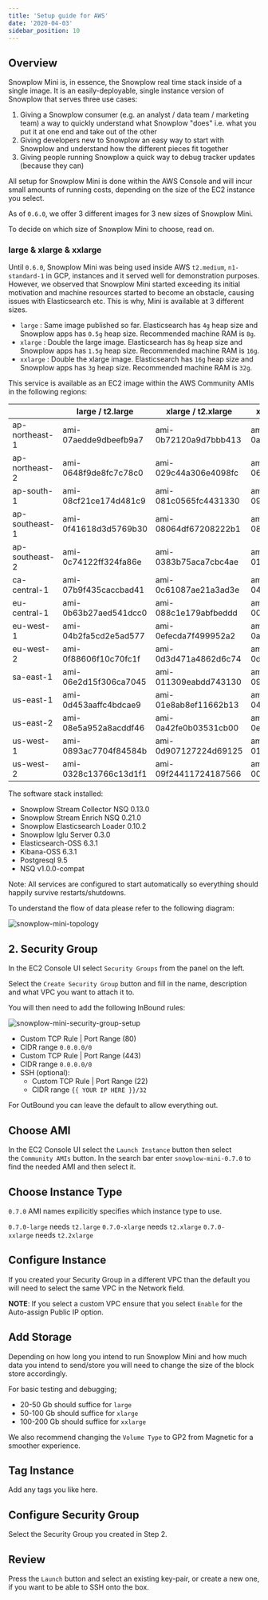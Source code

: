 ```yaml
---
title: 'Setup guide for AWS'
date: '2020-04-03'
sidebar_position: 10
---
```


## Overview

Snowplow Mini is, in essence, the Snowplow real time stack inside of a single image. It is an easily-deployable, single instance version of Snowplow that serves three use cases:

1. Giving a Snowplow consumer (e.g. an analyst / data team / marketing team) a way to quickly understand what Snowplow "does" i.e. what you put it at one end and take out of the other
2. Giving developers new to Snowplow an easy way to start with Snowplow and understand how the different pieces fit together
3. Giving people running Snowplow a quick way to debug tracker updates (because they can)

All setup for Snowplow Mini is done within the AWS Console and will incur small amounts of running costs, depending on the size of the EC2 instance you select.

As of `0.6.0`, we offer 3 different images for 3 new sizes of Snowplow Mini.

To decide on which size of Snowplow Mini to choose, read on.

### [](https://github.com/snowplow/snowplow-mini/wiki/Setup-guide-AWS---0.7.0#large--xlarge--xxlarge)large & xlarge & xxlarge

Until `0.6.0`, Snowplow Mini was being used inside AWS `t2.medium`, `n1-standard-1` in GCP, instances and it served well for demonstration purposes. However, we observed that Snowplow Mini started exceeding its initial motivation and machine resources started to become an obstacle, causing issues with Elasticsearch etc. This is why, Mini is available at 3 different sizes.

- `large` : Same image published so far. Elasticsearch has `4g` heap size and Snowplow apps has `0.5g` heap size. Recommended machine RAM is `8g`.
- `xlarge` : Double the large image. Elasticsearch has `8g` heap size and Snowplow apps has `1.5g` heap size. Recommended machine RAM is `16g`.
- `xxlarge` : Double the xlarge image. Elasticsearch has `16g` heap size and Snowplow apps has `3g` heap size. Recommended machine RAM is `32g`.

This service is available as an EC2 image within the AWS Community AMIs in the following regions:

|                | large / t2.large      | xlarge / t2.xlarge    | xxlarge / t2.xxlarge  |
| -------------- | --------------------- | --------------------- | --------------------- |
| ap-northeast-1 | ami-07aedde9dbeefb9a7 | ami-0b72120a9d7bbb413 | ami-0adf90839e6330282 |
| ap-northeast-2 | ami-0648f9de8fc7c78c0 | ami-029c44a306e4098fc | ami-06d7cd7be93da12a4 |
| ap-south-1     | ami-08cf21ce174d481c9 | ami-081c0565fc4431330 | ami-094cd27ae29e63a52 |
| ap-southeast-1 | ami-0f41618d3d5769b30 | ami-08064df67208222b1 | ami-083140bf1b3584f11 |
| ap-southeast-2 | ami-0c74122ff324fa86e | ami-0383b75aca7cbc4ae | ami-011ec488c547c2543 |
| ca-central-1   | ami-07b9f435caccbad41 | ami-0c61087ae21a3ad3e | ami-04c34d1c0a1628430 |
| eu-central-1   | ami-0b63b27aed541dcc0 | ami-088c1e179abfbeddd | ami-00642a95f4cb99eca |
| eu-west-1      | ami-04b2fa5cd2e5ad577 | ami-0efecda7f499952a2 | ami-0a19683c4c8ac6803 |
| eu-west-2      | ami-0f88606f10c70fc1f | ami-0d3d471a4862d6c74 | ami-0da86d131f1c64207 |
| sa-east-1      | ami-06e2d15f306ca7045 | ami-011309eabdd743130 | ami-090cf1fcaf3c3f7f4 |
| us-east-1      | ami-0d453aaffc4bdcae9 | ami-01e8ab8ef11662b13 | ami-04e6b1d3001059be0 |
| us-east-2      | ami-08e5a952a8acddf46 | ami-0a42fe0b03531cb00 | ami-0eaaf4734f2e05449 |
| us-west-1      | ami-0893ac7704f84584b | ami-0d907127224d69125 | ami-017cc753cc383f97f |
| us-west-2      | ami-0328c13766c13d1f1 | ami-09f24411724187566 | ami-00b5772148c981bf4 |

The software stack installed:

- Snowplow Stream Collector NSQ 0.13.0
- Snowplow Stream Enrich NSQ 0.21.0
- Snowplow Elasticsearch Loader 0.10.2
- Snowplow Iglu Server 0.3.0
- Elasticsearch-OSS 6.3.1
- Kibana-OSS 6.3.1
- Postgresql 9.5
- NSQ v1.0.0-compat

Note: All services are configured to start automatically so everything should happily survive restarts/shutdowns.

To understand the flow of data please refer to the following diagram:

![snowplow-mini-topology](images/snowplow-mini-topology.jpg)

## [](https://github.com/snowplow/snowplow-mini/wiki/Setup-guide-AWS---0.7.0#2-security-group)2\. Security Group

In the EC2 Console UI select `Security Groups` from the panel on the left.

Select the `Create Security Group` button and fill in the name, description and what VPC you want to attach it to.

You will then need to add the following InBound rules:

![snowplow-mini-security-group-setup](images/security-groups-setup.png)

- Custom TCP Rule | Port Range (80)
- CIDR range `0.0.0.0/0`
- Custom TCP Rule | Port Range (443)
- CIDR range `0.0.0.0/0`
- SSH (optional):
  - Custom TCP Rule | Port Range (22)
  - CIDR range `{{ YOUR IP HERE }}/32`

For OutBound you can leave the default to allow everything out.

## Choose AMI

In the EC2 Console UI select the `Launch Instance` button then select the `Community AMIs` button. In the search bar enter `snowplow-mini-0.7.0` to find the needed AMI and then select it.

## Choose Instance Type

`0.7.0` AMI names expilicitly specifies which instance type to use.

`0.7.0-large` needs `t2.large` `0.7.0-xlarge` needs `t2.xlarge` `0.7.0-xxlarge` needs `t2.2xlarge`

## Configure Instance

If you created your Security Group in a different VPC than the default you will need to select the same VPC in the Network field.

**NOTE**: If you select a custom VPC ensure that you select `Enable` for the Auto-assign Public IP option.

## Add Storage

Depending on how long you intend to run Snowplow Mini and how much data you intend to send/store you will need to change the size of the block store accordingly.

For basic testing and debugging;

- 20-50 Gb should suffice for `large`
- 50-100 Gb should suffice for `xlarge`
- 100-200 Gb should suffice for `xxlarge`

We also recommend changing the `Volume Type` to GP2 from Magnetic for a smoother experience.

## Tag Instance

Add any tags you like here.

## Configure Security Group

Select the Security Group you created in Step 2.

## Review

Press the `Launch` button and select an existing key-pair, or create a new one, if you want to be able to SSH onto the box.
